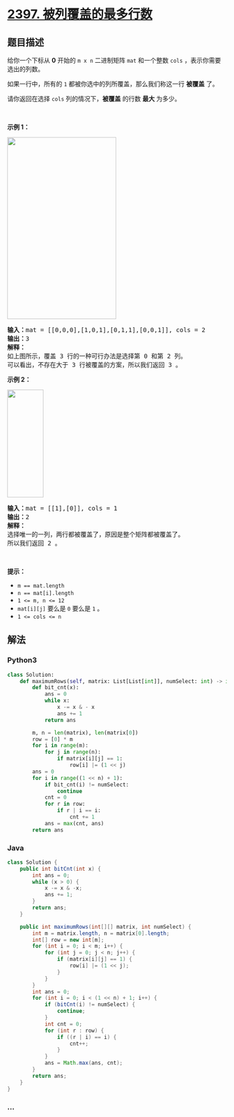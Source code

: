 # [2397. 被列覆盖的最多行数](https://leetcode-cn.com/problems/maximum-rows-covered-by-columns)

## 题目描述

<!-- 这里写题目描述 -->

<p>给你一个下标从 <strong>0</strong>&nbsp;开始的&nbsp;<code>m x n</code>&nbsp;二进制矩阵&nbsp;<code>mat</code>&nbsp;和一个整数&nbsp;<code>cols</code>&nbsp;，表示你需要选出的列数。</p>

<p>如果一行中，所有的 <code>1</code> 都被你选中的列所覆盖，那么我们称这一行 <strong>被覆盖</strong>&nbsp;了。</p>

<p>请你返回在选择 <code>cols</code>&nbsp;列的情况下，<strong>被覆盖</strong>&nbsp;的行数 <strong>最大</strong>&nbsp;为多少。</p>

<p>&nbsp;</p>

<p><strong>示例 1：</strong></p>

<p><strong><img alt="" src="https://assets.leetcode.com/uploads/2022/07/14/rowscovered.png" style="width: 250px; height: 417px;"></strong></p>

<pre><b>输入：</b>mat = [[0,0,0],[1,0,1],[0,1,1],[0,0,1]], cols = 2
<b>输出：</b>3
<strong>解释：</strong>
如上图所示，覆盖 3 行的一种可行办法是选择第 0 和第 2 列。
可以看出，不存在大于 3 行被覆盖的方案，所以我们返回 3 。
</pre>

<p><strong>示例 2：</strong></p>

<p><strong><img alt="" src="https://assets.leetcode.com/uploads/2022/07/14/rowscovered2.png" style="width: 83px; height: 247px;"></strong></p>

<pre><b>输入：</b>mat = [[1],[0]], cols = 1
<b>输出：</b>2
<strong>解释：</strong>
选择唯一的一列，两行都被覆盖了，原因是整个矩阵都被覆盖了。
所以我们返回 2 。
</pre>

<p>&nbsp;</p>

<p><strong>提示：</strong></p>

<ul>
	<li><code>m == mat.length</code></li>
	<li><code>n == mat[i].length</code></li>
	<li><code>1 &lt;= m, n &lt;= 12</code></li>
	<li><code>mat[i][j]</code>&nbsp;要么是&nbsp;<code>0</code>&nbsp;要么是&nbsp;<code>1</code>&nbsp;。</li>
	<li><code>1 &lt;= cols &lt;= n</code></li>
</ul>


## 解法

<!-- 这里可写通用的实现逻辑 -->

<!-- tabs:start -->

### **Python3**

<!-- 这里可写当前语言的特殊实现逻辑 -->

```python
class Solution:
    def maximumRows(self, matrix: List[List[int]], numSelect: int) -> int:
        def bit_cnt(x):
            ans = 0
            while x:
                x -= x & - x
                ans += 1
            return ans

        m, n = len(matrix), len(matrix[0])
        row = [0] * m
        for i in range(m):
            for j in range(n):
                if matrix[i][j] == 1:
                    row[i] |= (1 << j)
        ans = 0
        for i in range((1 << n) + 1):
            if bit_cnt(i) != numSelect:
                continue
            cnt = 0
            for r in row:
                if r | i == i:
                    cnt += 1
            ans = max(cnt, ans)
        return ans
```

### **Java**

<!-- 这里可写当前语言的特殊实现逻辑 -->

```java
class Solution {
    public int bitCnt(int x) {
        int ans = 0;
        while (x > 0) {
            x -= x & -x;
            ans += 1;
        }
        return ans;
    }

    public int maximumRows(int[][] matrix, int numSelect) {
        int m = matrix.length, n = matrix[0].length;
        int[] row = new int[m];
        for (int i = 0; i < m; i++) {
            for (int j = 0; j < n; j++) {
                if (matrix[i][j] == 1) {
                    row[i] |= (1 << j);
                }
            }
        }
        int ans = 0;
        for (int i = 0; i < (1 << n) + 1; i++) {
            if (bitCnt(i) != numSelect) {
                continue;
            }
            int cnt = 0;
            for (int r : row) {
                if ((r | i) == i) {
                    cnt++;
                }
            }
            ans = Math.max(ans, cnt);
        }
        return ans;
    }
}
```

### **...**

```

```

<!-- tabs:end -->
